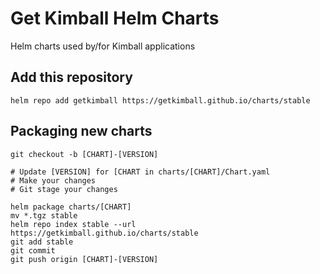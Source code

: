 # Get Kimball Helm Charts

Helm charts used by/for Kimball applications

## Add this repository

```
helm repo add getkimball https://getkimball.github.io/charts/stable
```

## Packaging new charts

```
git checkout -b [CHART]-[VERSION]

# Update [VERSION] for [CHART in charts/[CHART]/Chart.yaml
# Make your changes
# Git stage your changes

helm package charts/[CHART]
mv *.tgz stable
helm repo index stable --url https://getkimball.github.io/charts/stable
git add stable
git commit
git push origin [CHART]-[VERSION]
```
